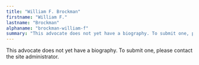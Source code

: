 ```yaml
---
title: "William F. Brockman"
firstname: "William F."
lastname: "Brockman"
alphaname: "brockman-william-f"
summary: "This advocate does not yet have a biography. To submit one, please contact the site administrator."
---
```

This advocate does not yet have a biography. To submit one, please contact the site administrator.

